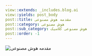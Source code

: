 ```yaml
---
view::extends: _includes.blog.ai
view::yields: post_body
post::title: مقدمه هوش مصنوعی
post::category: هوش مصنوعی
post::sub_category: هوش مصنوعی کلاسیک
post::order: -1
---
```


![مقدمه هوش مصنوعی](@url('assets/images/ai/ai_introduction.jpg'))
